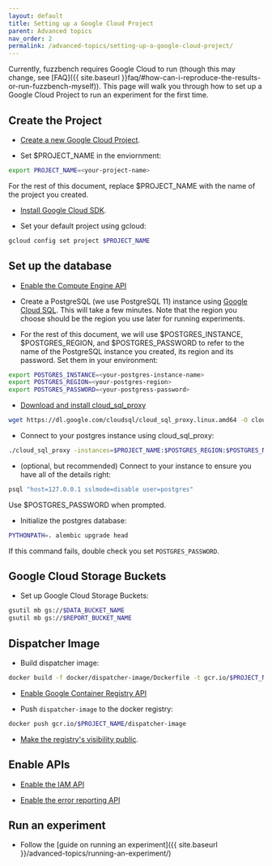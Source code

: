 ```yaml
---
layout: default
title: Setting up a Google Cloud Project
parent: Advanced topics
nav_order: 2
permalink: /advanced-topics/setting-up-a-google-cloud-project/
---
```


Currently, fuzzbench requires Google Cloud to run (though this
may change, see
[FAQ]({{ site.baseurl }}faq/#how-can-i-reproduce-the-results-or-run-fuzzbench-myself)).
This page will walk you through how to set up a Google Cloud Project to run an
experiment for the first time.

## Create the Project

* [Create a new Google Cloud Project](https://console.cloud.google.com/projectcreate).

* Set $PROJECT_NAME in the enviornment:

```bash
export PROJECT_NAME=<your-project-name>
```

For the rest of this document, replace $PROJECT_NAME with the name of the
project you created.

* [Install Google Cloud SDK](https://console.cloud.google.com/sdk/install).

* Set your default project using gcloud:

```bash
gcloud config set project $PROJECT_NAME
```

## Set up the database

* [Enable the Compute Engine API](https://bconsole.cloud.google.com/apis/library/compute.googleapis.com?q=compute%20engine)

* Create a PostgreSQL (we use PostgreSQL 11) instance using
[Google Cloud SQL](https://console.cloud.google.com/sql/create-instance-postgres).
This will take a few minutes.
Note that the region you choose should be the region you use later for running
experiments.

* For the rest of this document, we will use $POSTGRES_INSTANCE,
$POSTGRES_REGION, and $POSTGRES_PASSWORD to refer to the name of the PostgreSQL
instance you created, its region and its password. Set them in your environment:

```bash
export POSTGRES_INSTANCE=<your-postgres-instance-name>
export POSTGRES_REGION=<your-postgres-region>
export POSTGRES_PASSWORD=<your-postgress-password>
```

* [Download and install cloud_sql_proxy](https://console.cloud.google.com/sql/docs/postgres/sql-proxy)

```bash
wget https://dl.google.com/cloudsql/cloud_sql_proxy.linux.amd64 -O cloud_sql_proxy
```

* Connect to your postgres instance using cloud_sql_proxy:

```bash
./cloud_sql_proxy -instances=$PROJECT_NAME:$POSTGRES_REGION:$POSTGRES_NAME=tcp:5432
```

* (optional, but recommended) Connect to your instance to ensure you
   have all of the details right:

```bash
psql "host=127.0.0.1 sslmode=disable user=postgres"
```

Use $POSTGRES_PASSWORD when prompted.

* Initialize the postgres database:

```bash
PYTHONPATH=. alembic upgrade head
```

If this command fails, double check you set `POSTGRES_PASSWORD`.

## Google Cloud Storage Buckets

* Set up Google Cloud Storage Buckets:

```bash
gsutil mb gs://$DATA_BUCKET_NAME
gsutil mb gs://$REPORT_BUCKET_NAME
```

## Dispatcher Image

* Build dispatcher image:

```bash
docker build -f docker/dispatcher-image/Dockerfile -t gcr.io/$PROJECT_NAME/dispatcher-image docker/dispatcher-image/
```

* [Enable Google Container Registry API](https://console.console.cloud.google.com/apis/api/containerregistry.googleapis.com/overview)

* Push `dispatcher-image` to the docker registry:

```bash
docker push gcr.io/$PROJECT_NAME/dispatcher-image
```

* [Make the registry's visibility public](https://console.cloud.google.com/gcr/settings).

## Enable APIs

* [Enable the IAM API](https://console.cloud.google.com/apis/api/iam.googleapis.com/landing)

* [Enable the error reporting API](https://console.cloud.google.com/apis/library/clouderrorreporting.googleapis.com)

## Run an experiment

* Follow the [guide on running an experiment]({{ site.baseurl }}/advanced-topics/running-an-experiment/)

